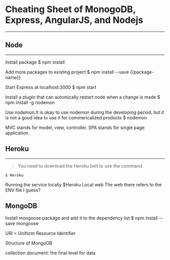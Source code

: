 # Cheating Sheet of MonogoDB, Express, AngularJS, and Nodejs
---

## Node
---
Install package
$ npm install

Add more packages to existing project
$ npm install --save {{package-name}}

Start Express at localhost:3000
$ npm start

Install a plugin that can automically restart node when a change is made
$ npm install -g nodemon

Use nodemon.It is okay to use nodemon during the developing period, but it is not a good idea to use it for commericalized products
$ nodemon

MVC stands for model, view, controller.
SPA stands for single page application.

## Heroku
---

>You need to download the Heroku belt to use the command 

	$ Heroku

Running the service locally
$Heroku Local web
The web there refers to the ENV file I guess?

## MongoDB

Install mongoose package and add it to the dependency list
$ npm install --save mongoose

URI = Uniform Resource Identifier

Structure of MongoDB

collection
	document: the final level for data









